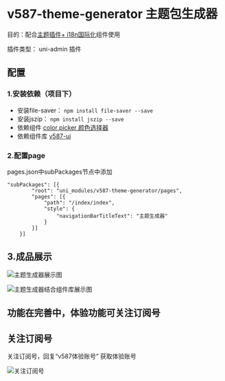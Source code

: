# v587-theme-generator 主题包生成器

目的：配合[主题插件+ i18n国际化](https://ext.dcloud.net.cn/plugin?id=4227)组件使用

插件类型： uni-admin 插件

## 配置

### 1.安装依赖（项目下）
+ 安装file-saver：   `npm install file-saver --save`
+ 安装jszip：   `npm install jszip --save`
+ 依赖组件 [color picker 颜色选择器](https://ext.dcloud.net.cn/plugin?id=4298)
+ 依赖组件库 [v587-ui](https://ext.dcloud.net.cn/plugin?name=v587-ui)

### 2.配置page

pages.json中subPackages节点中添加

```
"subPackages": [{
		"root": "uni_modules/v587-theme-generator/pages",
		"pages": [{
			"path": "/index/index",
			"style": {
				"navigationBarTitleText": "主题生成器"
			}
		}]
	}]

```

## 3.成品展示

![主题生成器展示图](https://vkceyugu.cdn.bspapp.com/VKCEYUGU-78a67da8-ae76-4f35-8fee-dac7cb24bcd4/ac4337a3-66ac-41e3-8753-6ff52f0675c1.gif)

![主题生成器结合组件库展示图](https://vkceyugu.cdn.bspapp.com/VKCEYUGU-78a67da8-ae76-4f35-8fee-dac7cb24bcd4/2940eb41-b2bf-489a-acd7-096eebd1b5d3.gif)

## 功能在完善中，体验功能可关注订阅号

## 关注订阅号

关注订阅号，回复“v587体验账号” 获取体验账号

![关注订阅号](https://vkceyugu.cdn.bspapp.com/VKCEYUGU-aeeaeb50-6081-4de4-b6ab-d4b54fca38bf/00aa4a73-04b4-4b1a-b6d1-161a2781ec88.jpg)

